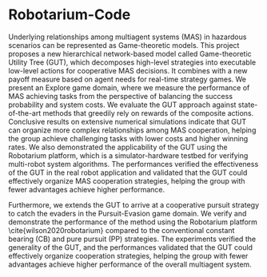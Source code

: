 # Robotarium-Code

Underlying relationships among multiagent systems (MAS) in hazardous scenarios can be represented as Game-theoretic models. This project proposes a new hierarchical network-based model called Game-theoretic Utility Tree (GUT), which decomposes high-level strategies into executable low-level actions for cooperative MAS decisions. It combines with a new payoff measure based on agent needs for real-time strategy games. We present an Explore game domain, where we measure the performance of MAS achieving tasks from the perspective of balancing the success probability and system costs. We evaluate the GUT approach against state-of-the-art methods that greedily rely on rewards of the composite actions. Conclusive results on extensive numerical simulations indicate that GUT can organize more complex relationships among MAS cooperation, helping the group achieve challenging tasks with lower costs and higher winning rates. We also demonstrated the applicability of the GUT using the Robotarium platform, which is a simulator-hardware testbed for verifying multi-robot system algorithms. The performances verified the effectiveness of the GUT in the real robot application and validated that the GUT could effectively organize MAS cooperation strategies, helping the group with fewer advantages achieve higher performance.

Furthermore, we extends the GUT to arrive at a cooperative pursuit strategy to catch the evaders in the Pursuit-Evasion game domain. We verify and demonstrate the performance of the method using the Robotarium platform \cite{wilson2020robotarium} compared to the conventional constant bearing (CB) and pure pursuit (PP) strategies. The experiments verified the generality of the GUT, and the performances validated that the GUT could effectively organize cooperation strategies, helping the group with fewer advantages achieve higher performance of the overall multiagent system.
